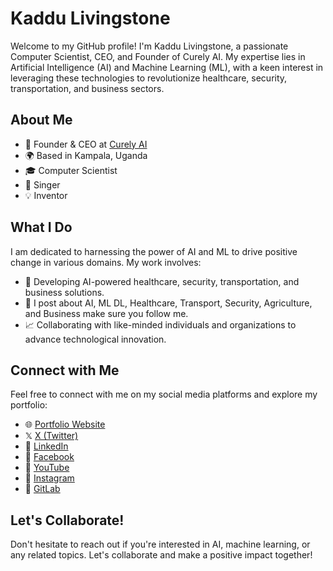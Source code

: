 # Kaddu Livingstone

Welcome to my GitHub profile! I'm Kaddu Livingstone, a passionate Computer Scientist, CEO, and Founder of Curely AI. My expertise lies in Artificial Intelligence (AI) and Machine Learning (ML), with a keen interest in leveraging these technologies to revolutionize healthcare, security, transportation, and business sectors.

## About Me

- 💼 Founder & CEO at [Curely AI](https://curelyai.com/)
- 🌍 Based in Kampala, Uganda
- 🎓 Computer Scientist
- 🎤 Singer
- 💡 Inventor

## What I Do

I am dedicated to harnessing the power of AI and ML to drive positive change in various domains. My work involves:

- 🤖 Developing AI-powered healthcare, security, transportation, and business solutions.
- 🌱 I post about AI, ML DL, Healthcare, Transport, Security, Agriculture, and Business make sure you follow me.
- 📈 Collaborating with like-minded individuals and organizations to advance technological innovation.

## Connect with Me

Feel free to connect with me on my social media platforms and explore my portfolio:

- 🌐 [Portfolio Website](https://kaddulivingstone.netlify.app/)
- 𝕏  [X (Twitter)](https://twitter.com/KadduLivingston)
- 💼 [LinkedIn](https://www.linkedin.com/in/kaddu-livingstone/)
- 📘 [Facebook](https://www.facebook.com/kadduLivingstoneofficial)
- 🎥 [YouTube](https://www.youtube.com/@KadduLivingstone)
- 📸 [Instagram](https://www.instagram.com/kaddulivingstone/)
- 🐙 [GitLab](https://gitlab.com/kaddulivingston)

## Let's Collaborate!

Don't hesitate to reach out if you're interested in AI, machine learning, or any related topics. Let's collaborate and make a positive impact together!
